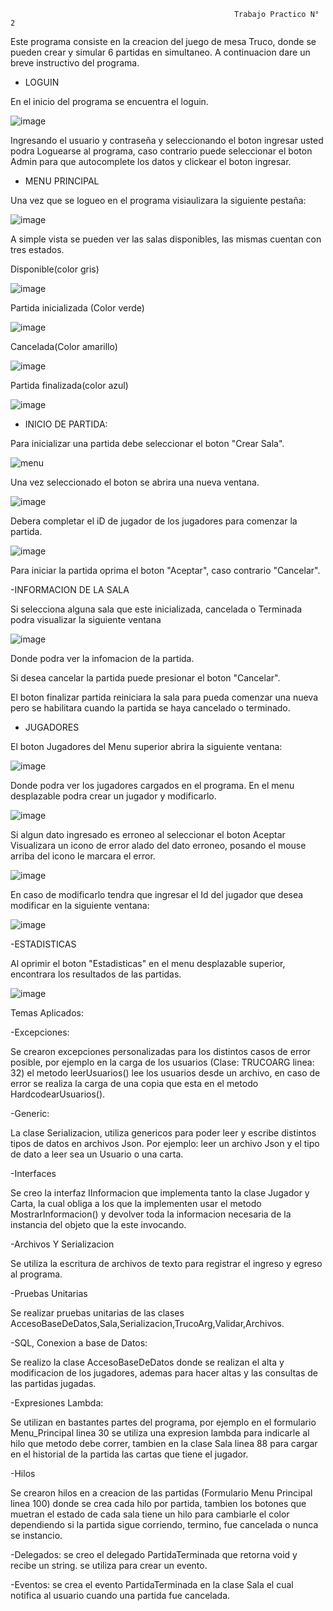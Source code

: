                                                       Trabajo Practico N° 2
                                                     
Este programa consiste en la creacion del juego de mesa Truco, donde se pueden crear y simular 6 partidas en simultaneo.
A continuacion dare un breve instructivo del programa.

- LOGUIN

En el inicio del programa se encuentra el loguin.

![image](https://user-images.githubusercontent.com/68253845/204281252-96e943ec-9490-40da-a9a9-3e6f5b99fb79.png)

Ingresando el usuario y contraseña y seleccionando el boton ingresar usted podra Loguearse al programa, caso contrario puede seleccionar el boton Admin para que autocomplete los datos y clickear el boton ingresar.

- MENU PRINCIPAL

Una vez que se logueo en el programa visiaulizara la siguiente pestaña:

![image](https://user-images.githubusercontent.com/68253845/204283580-c8bfed9b-0790-416e-8280-4963ae63dba8.png)
 
 A simple vista se pueden ver las salas disponibles, las mismas cuentan con tres estados.
 
 Disponible(color gris)
 
 ![image](https://user-images.githubusercontent.com/68253845/204284849-d9896ccd-e725-4f3d-a612-9be254b19972.png)
 
 Partida inicializada (Color verde)
 
 ![image](https://user-images.githubusercontent.com/68253845/204285206-0e6fdd63-db95-45cb-ae27-f3bd193fff14.png)
 
 Cancelada(Color amarillo)
 
 ![image](https://user-images.githubusercontent.com/68253845/204284578-0d83b060-9e39-40c0-a194-ac21de5e4f67.png)

Partida finalizada(color azul)

![image](https://user-images.githubusercontent.com/68253845/204285378-f21969eb-f846-46da-9061-5f57960293c8.png)

- INICIO DE PARTIDA:

Para inicializar una partida debe seleccionar el boton "Crear Sala". 

![menu](https://user-images.githubusercontent.com/68253845/204288557-f483ef16-101a-4c73-9a12-ae41dafbf195.PNG)

Una vez seleccionado el boton se abrira una nueva ventana.

![image](https://user-images.githubusercontent.com/68253845/204288927-ad3f084c-e618-4b9c-8edc-0834c34718a6.png)

Debera completar el iD de jugador de los jugadores para comenzar la partida.

![image](https://user-images.githubusercontent.com/68253845/204290037-c73f2716-f878-4844-a755-6834afadadd5.png)

Para iniciar la partida oprima el boton "Aceptar", caso contrario "Cancelar".

-INFORMACION DE LA SALA

Si selecciona alguna sala que este inicializada, cancelada o Terminada podra visualizar la siguiente ventana

![image](https://user-images.githubusercontent.com/68253845/204347475-9dec8200-ee82-4727-9f61-00178336a77f.png)

Donde podra ver la infomacion de la partida.

Si desea cancelar la partida puede presionar el boton "Cancelar".

El boton finalizar partida reiniciara la sala para pueda comenzar una nueva pero se habilitara cuando la partida se haya cancelado o terminado.

- JUGADORES

El boton Jugadores del Menu superior abrira la siguiente ventana:

![image](https://user-images.githubusercontent.com/68253845/204299015-f2221ac4-2d94-4509-941b-623575a124bc.png)

Donde podra ver los jugadores cargados en el programa. En el menu desplazable podra crear un jugador y modificarlo.

![image](https://user-images.githubusercontent.com/68253845/204300385-bc0dd851-555b-4fda-85c9-29e681316003.png)

Si algun dato ingresado es erroneo al seleccionar el boton Aceptar Visualizara un icono de error alado del dato erroneo, posando el mouse arriba del icono le marcara el error.

![image](https://user-images.githubusercontent.com/68253845/204301846-80624ebb-1afb-4dfa-b37b-6bc5ac619e4a.png)

En caso de modificarlo tendra que ingresar el Id del jugador que desea modificar en la siguiente ventana:

![image](https://user-images.githubusercontent.com/68253845/204300590-10a6e7ed-d754-4c5b-b40d-550b201238cb.png)

-ESTADISTICAS

Al oprimir el boton "Estadisticas" en el menu desplazable superior, encontrara los resultados de las partidas.

![image](https://user-images.githubusercontent.com/68253845/204528471-cb7dec01-340c-4ece-a691-e46d91a203d4.png)

Temas Aplicados:

-Excepciones:

Se crearon excepciones personalizadas para los distintos casos de error posible, por ejemplo en la carga de los usuarios (Clase: TRUCOARG linea: 32) el metodo leerUsuarios() lee los usuarios desde un archivo, en caso de error se realiza la carga de una copia que esta en el metodo HardcodearUsuarios().

-Generic:

La clase Serializacion, utiliza genericos para poder leer y escribe distintos tipos de datos en archivos Json.
Por ejemplo: leer un archivo Json y el tipo de dato a leer sea un Usuario o una carta.

-Interfaces

Se creo la interfaz IInformacion que implementa tanto la clase Jugador y Carta, la cual obliga a los que la implementen  usar el metodo MostrarInformacion() y devolver toda la informacion necesaria de la instancia del objeto que la este invocando.

-Archivos Y Serializacion

Se utiliza la escritura de archivos de texto para registrar el ingreso y egreso al programa.

-Pruebas Unitarias

Se realizar pruebas unitarias de las clases AccesoBaseDeDatos,Sala,Serializacion,TrucoArg,Validar,Archivos.

-SQL, Conexion a base de Datos:

Se realizo la clase AccesoBaseDeDatos donde se realizan el alta y modificacion de los jugadores, ademas para hacer altas y las consultas de las partidas jugadas.

-Expresiones Lambda:

Se utilizan en bastantes partes del programa, por ejemplo en el formulario Menu_Principal linea 30 se utiliza una expresion lambda para indicarle al hilo que metodo debe correr, tambien en la clase Sala linea 88 para cargar en el historial de la partida las cartas que tiene el jugador.

-Hilos

Se crearon hilos en a creacion de las partidas (Formulario Menu Principal linea 100) donde se crea cada hilo por partida, tambien los botones que muetran el estado de cada sala tiene un hilo para cambiarle el color dependiendo si la partida sigue corriendo, termino, fue cancelada o nunca se instancio.

-Delegados: se creo el delegado PartidaTerminada que retorna void y recibe un string. se utiliza para crear un evento.

-Eventos: se crea el evento PartidaTerminada en la clase Sala el cual notifica al usuario cuando una partida fue cancelada.



 
